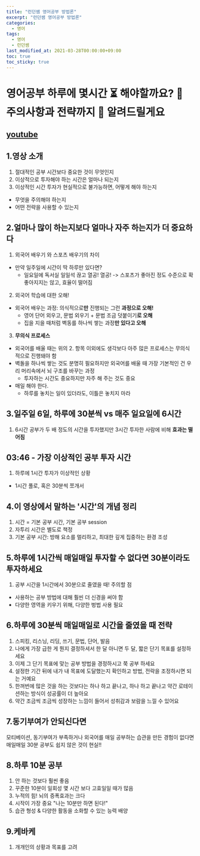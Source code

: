 ```yaml
---
title: "런던쌤 영어공부 방법론"
excerpt: "런던쌤 영어공부 방법론"
categories: 
  - 영어
tags: 
  - 영어
  - 런던쌤
last_modified_at: 2021-03-28T00:00:00+09:00
toc: true
toc_sticky: true
---
```


# 영어공부 하루에 몇시간 ⏳ 해야할까요? 📌 주의사항과 전략까지 📜 알려드릴게요
## [youtube](https://www.youtube.com/watch?v=XEP6Y7GUzXI)
## 1.영상 소개
1. 절대적인 공부 시간보다 중요한 것이 무엇인지
2. 이상적으로 투자해야 하는 시간은 얼마나 되는지
3. 이상적인 시간 투자가 현실적으로 불가능하면, 어떻게 해야 하는지
  - 무엇을 주의해야 하는지
  - 어떤 전략을 사용할 수 있는지
## 2.얼마나 많이 하는지보다 얼마나 자주 하는지가 더 중요하다
1. 외국어 배우기 와 스포츠 배우기의 차이
- 만약 일주일에 시간이 딱 하루만 있다면?
  - 일요일에 독서실 일일석 끊고 열공! 열공! -> 스포츠가 좋아진 정도 수준으로 확 좋아지지는 않고, 효율이 떨어짐
2. 외국어 학습에 대한 오해!
- 외국어 배우는 과정: 의식적으로**만** 진행되는 그런 **과정으로 오해!** 
  - 영어 단어 외우고, 문법 외우기 + 문법 조금 덧붙이기**로 오해**
  - 집을 지을 때처럼 벽동를 하나씩 쌓는 과정**만 있다고 오해**
3. **무의식 프로세스**
- 외국어를 배울 때는 위의 2. 항목 이외에도 생각보다 아주 많은 프로세스는 무의식적으로 진행돼야 함
- 벽돌을 하나씩 쌓는 것도 분명히 필요하지만 외국어를 배울 때 가장 기본적인 건 우리 머리속에서 뇌 구조를 바꾸는 과정
  - 투자하는 시간도 중요하지만 자주 해 주는 것도 중요
- 매일 해야 한다.
  - 하루를 놓치는 일이 있더라도, 이틀은 놓치지 마라
## 3.일주일 6일, 하루에 30분씩 vs 매주 일요일에 6시간
1. 6시간 공부가 두 배 정도의 시간을 투자했지만 3시간 투자한 사람에 비해 **효과는 떨어짐**
## 03:46 - 가장 이상적인 공부 투자 시간
1. 하루에 1시간 투자가 이상적인 상황
  - 1시간 풀로, 혹은 30분씩 쪼개서  
## 4.이 영상에서 말하는 '시간'의 개념 정리
1. 시간 = 기본 공부 시간, 기본 공부 session
2. 자투리 시간은 별도로 책정
3. 기본 공부 시간: 방해 요소를 멀리하고, 최대한 깊게 집중하는 환경 조성
## 5.하루에 1시간씩 매일매일 투자할 수 없다면 30분이라도 투자하세요
1. 공부 시간을 1시간에서 30분으로 줄였을 때! 주의할 점
  - 사용하는 공부 방법에 대해 훨씬 더 신경을 써야 함 
  - 다양한 영역을 키우기 위해, 다양한 벙법 사용 필요
## 6.하루에 30분씩 매일매일로 시간을 줄였을 때 전략
1. 스피킹, 리스닝, 리딩, 쓰기, 문법, 단어, 발음
2. 나에게 가장 급한 게 뭔지 결정하셔서 한 달 아니면 두 달, 짧은 단기 목표를 설정하세요
3. 이제 그 단기 목표에 맞는 공부 방법을 경정하시고 쭉 공부 하세요
4. 설정한 기간 뒤에 내가 내 목표에 도달했는지 확인하고 방법, 전략을 조정하시면 되는 거예요
5. 한꺼번에 많은 것을 하는 것보다는 하나 하고 끝나고, 하나 하고 끝나고 약간 로테이션하는 방식이 성공률이 더 높아요
6. 약간 조금씩 조금씩 성장하는 느낌이 들어서 성취감과 보람을 느낄 수 있어요
## 7.동기부여가 안되신다면
모티베이션, 동기부여가 부족하거나 외국어를 매일 공부하는 습관을 만든 경험이 없다면 매일매일 30분 공부도 쉽지 않은 것이 현실!!
## 8.하루 10분 공부
1. 안 하는 것보다 훨씬 좋음
2. 꾸준한 10분이 일회성 몇 시간 보다 고효일일 때가 많음
3. 누적의 힘! 뇌의 증폭효과는 크다
4. 시작이 가장 중요 "나는 10분만 하면 된다!"
5. 습관 형성 & 다양한 활동을 소화할 수 있는 능력 배양
## 9.케바케
1. 개개인의 상황과 목표를 고려
